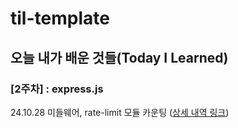 # til-template

## 오늘 내가 배운 것들(Today I Learned)

### [2주차] : express.js

24.10.28 미들웨어, rate-limit 모듈 카운팅 ([상세 내역 링크](Oct/2024-10-28))
